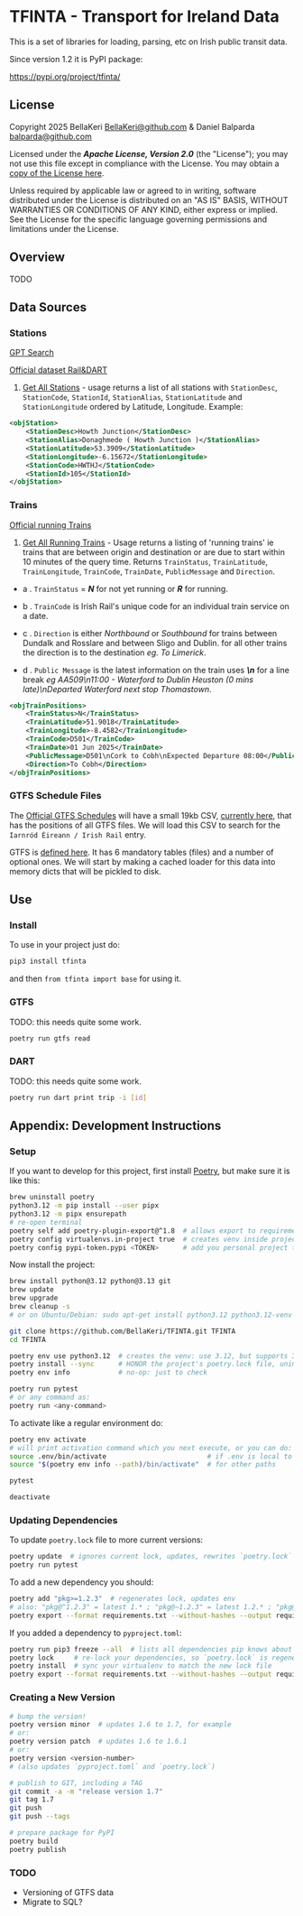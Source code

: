 # TFINTA - Transport for Ireland Data

This is a set of libraries for loading, parsing, etc on Irish public transit data.

Since version 1.2 it is PyPI package:

<https://pypi.org/project/tfinta/>

## License

Copyright 2025 BellaKeri <BellaKeri@github.com> & Daniel Balparda <balparda@github.com>

Licensed under the ***Apache License, Version 2.0*** (the "License"); you may not use this file except in compliance with the License. You may obtain a [copy of the License here](http://www.apache.org/licenses/LICENSE-2.0).

Unless required by applicable law or agreed to in writing, software distributed under the License is distributed on an "AS IS" BASIS, WITHOUT WARRANTIES OR CONDITIONS OF ANY KIND, either express or implied. See the License for the specific language governing permissions and limitations under the License.

## Overview

TODO

## Data Sources

### Stations

[GPT Search](https://chatgpt.com/share/683abe5a-9e80-800d-b703-f5080a69c970)

[Official dataset Rail&DART](https://api.irishrail.ie/realtime/)

1. [Get All Stations](http://api.irishrail.ie/realtime/realtime.asmx/getAllStationsXML) - usage  returns a list of all stations with `StationDesc`, `StationCode`, `StationId`, `StationAlias`, `StationLatitude` and `StationLongitude` ordered by Latitude, Longitude. Example:

```xml
<objStation>
    <StationDesc>Howth Junction</StationDesc>
    <StationAlias>Donaghmede ( Howth Junction )</StationAlias>
    <StationLatitude>53.3909</StationLatitude>
    <StationLongitude>-6.15672</StationLongitude>
    <StationCode>HWTHJ</StationCode>
    <StationId>105</StationId>
</objStation>
```

### Trains

[Official running Trains](http://api.irishrail.ie/realtime/)

1. [Get All Running Trains](http://api.irishrail.ie/realtime/realtime.asmx/getCurrentTrainsXML) - Usage returns a listing of 'running trains' ie trains that are between origin and destination or are due to start within 10 minutes of the query time. Returns `TrainStatus`, `TrainLatitude`, `TrainLongitude`, `TrainCode`, `TrainDate`, `PublicMessage` and `Direction`.

* a . `TrainStatus` = ***N*** for not yet running or ***R*** for running.

* b . `TrainCode` is Irish Rail's unique code for an individual train service on a date.

* c . `Direction` is either *Northbound* or *Southbound* for trains between Dundalk and Rosslare and between Sligo and Dublin.  for all other trains the direction is to the destination *eg. To Limerick*.

* d . `Public Message` is the latest information on the train uses ***\n*** for a line break *eg AA509\n11:00 - Waterford to Dublin Heuston (0 mins late)\nDeparted Waterford next stop Thomastown*.

```xml
<objTrainPositions>
    <TrainStatus>N</TrainStatus>
    <TrainLatitude>51.9018</TrainLatitude>
    <TrainLongitude>-8.4582</TrainLongitude>
    <TrainCode>D501</TrainCode>
    <TrainDate>01 Jun 2025</TrainDate>
    <PublicMessage>D501\nCork to Cobh\nExpected Departure 08:00</PublicMessage>
    <Direction>To Cobh</Direction>
</objTrainPositions>
```

### GTFS Schedule Files

The [Official GTFS Schedules](https://data.gov.ie/dataset/operator-gtfs-schedule-files) will have a small 19kb CSV, [currently here](https://www.transportforireland.ie/transitData/Data/GTFS%20Operator%20Files.csv), that has the positions of all GTFS files. We will load this CSV to search for the `Iarnród Éireann / Irish Rail` entry.

GTFS is [defined here](https://gtfs.org/documentation/schedule/reference/). It has 6 mandatory tables (files) and a number of optional ones. We will start by making a cached loader for this data into memory dicts that will be pickled to disk.

## Use

### Install

To use in your project just do:

```sh
pip3 install tfinta
```

and then `from tfinta import base` for using it.

### GTFS

TODO: this needs quite some work.

```sh
poetry run gtfs read
```

### DART

TODO: this needs quite some work.

```sh
poetry run dart print trip -i [id]
```

## Appendix: Development Instructions

### Setup

If you want to develop for this project, first install [Poetry](https://python-poetry.org/docs/cli/), but make sure it is like this:

```sh
brew uninstall poetry
python3.12 -m pip install --user pipx
python3.12 -m pipx ensurepath
# re-open terminal
poetry self add poetry-plugin-export@^1.8  # allows export to requirements.txt (see below)
poetry config virtualenvs.in-project true  # creates venv inside project directory
poetry config pypi-token.pypi <TOKEN>      # add you personal project token
```

Now install the project:

```sh
brew install python@3.12 python@3.13 git
brew update
brew upgrade
brew cleanup -s
# or on Ubuntu/Debian: sudo apt-get install python3.12 python3.12-venv git

git clone https://github.com/BellaKeri/TFINTA.git TFINTA
cd TFINTA

poetry env use python3.12  # creates the venv: use 3.12, but supports 3.13
poetry install --sync      # HONOR the project's poetry.lock file, uninstalls stray packages
poetry env info            # no-op: just to check

poetry run pytest
# or any command as:
poetry run <any-command>
```

To activate like a regular environment do:

```sh
poetry env activate
# will print activation command which you next execute, or you can do:
source .env/bin/activate                         # if .env is local to the project
source "$(poetry env info --path)/bin/activate"  # for other paths

pytest

deactivate
```

### Updating Dependencies

To update `poetry.lock` file to more current versions:

```sh
poetry update  # ignores current lock, updates, rewrites `poetry.lock` file
poetry run pytest
```

To add a new dependency you should:

```sh
poetry add "pkg>=1.2.3"  # regenerates lock, updates env
# also: "pkg@^1.2.3" = latest 1.* ; "pkg@~1.2.3" = latest 1.2.* ; "pkg@1.2.3" exact
poetry export --format requirements.txt --without-hashes --output requirements.txt
```

If you added a dependency to `pyproject.toml`:

```sh
poetry run pip3 freeze --all  # lists all dependencies pip knows about
poetry lock     # re-lock your dependencies, so `poetry.lock` is regenerated
poetry install  # sync your virtualenv to match the new lock file
poetry export --format requirements.txt --without-hashes --output requirements.txt
```

### Creating a New Version

```sh
# bump the version!
poetry version minor  # updates 1.6 to 1.7, for example
# or:
poetry version patch  # updates 1.6 to 1.6.1
# or:
poetry version <version-number>
# (also updates `pyproject.toml` and `poetry.lock`)

# publish to GIT, including a TAG
git commit -a -m "release version 1.7"
git tag 1.7
git push
git push --tags

# prepare package for PyPI
poetry build
poetry publish
```

### TODO

* Versioning of GTFS data
* Migrate to SQL?
